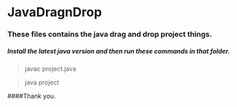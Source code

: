 # JavaDragnDrop
### These files contains the java drag and drop project things.
##### Install the latest java version and then run these commands in that folder.
> javac project.java

> java project

####Thank you.
